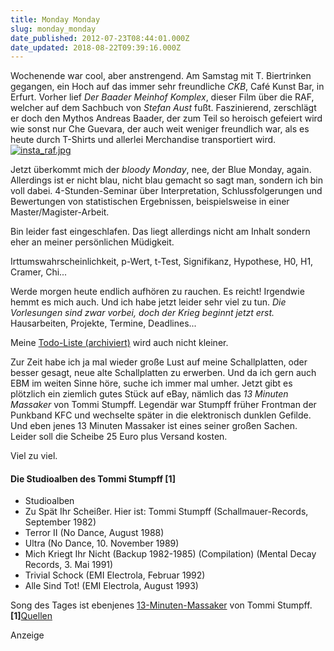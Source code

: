 ```yaml
---
title: Monday Monday
slug: monday_monday
date_published: 2012-07-23T08:44:01.000Z
date_updated: 2018-08-22T09:39:16.000Z
---
```


Wochenende war cool, aber anstrengend. Am Samstag mit T. Biertrinken gegangen, ein Hoch auf das immer sehr freundliche *CKB*, Café Kunst Bar, in Erfurt. Vorher lief *Der Baader Meinhof Komplex*, dieser Film über die RAF, welcher auf dem Sachbuch von *Stefan Aust* fußt. Faszinierend, zerschlägt er doch den Mythos Andreas Baader, der zum Teil so heroisch gefeiert wird wie sonst nur Che Guevara, der auch weit weniger freundlich war, als es heute durch T-Shirts und allerlei Merchandise transportiert wird.
[![insta_raf.jpg](//thafaker.hydra.uberspace.de/Krafft-Prinzmetal/skalen/assets_c/2012/07/insta_raf-thumb-580x580-120.jpg)](http://thafaker.hydra.uberspace.de/Krafft-Prinzmetal/skalen/assets_c/2012/07/insta_raf-120.html)

Jetzt überkommt mich der *bloody Monday*, nee, der Blue Monday, again. Allerdings ist er nicht blau, nicht blau gemacht so sagt man, sondern ich bin voll dabei. 4-Stunden-Seminar über Interpretation, Schlussfolgerungen und Bewertungen von statistischen Ergebnissen, beispielsweise in einer Master/Magister-Arbeit.

Bin leider fast eingeschlafen. Das liegt allerdings nicht am Inhalt sondern eher an meiner persönlichen Müdigkeit.

Irttumswahrscheinlichkeit, p-Wert, t-Test, Signifikanz, Hypothese, H0, H1, Cramer, Chi...

Werde morgen heute endlich aufhören zu rauchen. Es reicht! Irgendwie hemmt es mich auch. Und ich habe jetzt leider sehr viel zu tun. *Die Vorlesungen sind zwar vorbei, doch der Krieg beginnt jetzt erst.* Hausarbeiten, Projekte, Termine, Deadlines...

Meine [Todo-Liste (archiviert)](http://web.archive.org/web/20120719051525/http://thafaker.hydra.uberspace.de:80/Krafft-Prinzmetal/skalen/2012/07/die-feier-gestern-war-schon.html) wird auch nicht kleiner.

Zur Zeit habe ich ja mal wieder große Lust auf meine Schallplatten, oder besser gesagt, neue alte Schallplatten zu erwerben. Und da ich gern auch EBM im weiten Sinne höre, suche ich immer mal umher. Jetzt gibt es plötzlich ein ziemlich gutes Stück auf eBay, nämlich das *13 Minuten Massaker* von Tommi Stumpff. Legendär war Stumpff früher Frontman der Punkband KFC und wechselte später in die elektronisch dunklen Gefilde. Und eben jenes 13 Minuten Massaker ist eines seiner großen Sachen. Leider soll die Scheibe 25 Euro plus Versand kosten.

Viel zu viel.

#### Die Studioalben des Tommi Stumpff [1]

- Studioalben
- Zu Spät Ihr Scheißer. Hier ist: Tommi Stumpff (Schallmauer-Records, September 1982)
- Terror II (No Dance, August 1988)
- Ultra (No Dance, 10. November 1989)
- Mich Kriegt Ihr Nicht (Backup 1982-1985) (Compilation) (Mental Decay Records, 3. Mai 1991)
- Trivial Schock (EMI Electrola, Februar 1992)
- Alle Sind Tot! (EMI Electrola, August 1993)

Song des Tages ist ebenjenes [13-Minuten-Massaker](http://www.youtube.com/watch?v=rFjpeHe_NAI) von Tommi Stumpff.
**[1]**[Quellen](http://de.wikipedia.org/wiki/Tommi_Stumpff)

Anzeige
<!--
google_ad_client = "ca-pub-2423874063542870";
/* mt_breit_seite */
google_ad_slot = "1283354947";
google_ad_width = 300;
google_ad_height = 250;
//-->
